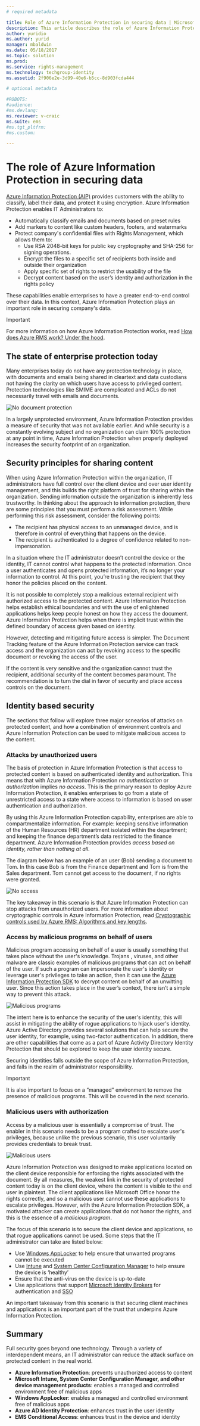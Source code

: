 ```yaml
---
# required metadata

title: Role of Azure Information Protection in securing data | Microsoft Docs
description: This article describes the role of Azure Information Protection in keeping your organization's data secure.
author: yuridio
ms.author: yurid
manager: mbaldwin
ms.date: 05/18/2017
ms.topic: solution
ms.prod:
ms.service: rights-management
ms.technology: techgroup-identity
ms.assetid: 2f906e2e-3d99-40e6-b5cc-8d903fcda444

# optional metadata

#ROBOTS:
#audience:
#ms.devlang:
ms.reviewer: v-craic
ms.suite: ems
#ms.tgt_pltfrm:
#ms.custom:

---
```


# The role of Azure Information Protection in securing data

[Azure Information Protection (AIP)](/information-protection/understand-explore/what-is-information-protection) provides customers with the ability to classify, label their data, and protect it using encryption. Azure Information Protection enables IT Administrators to:

- Automatically classify emails and documents based on preset rules
- Add markers to content like custom headers, footers, and watermarks
- Protect company's confidential files with Rights Management, which allows them to:
	- Use RSA 2048-bit keys for public key cryptography and SHA-256 for signing operations.
	- Encrypt the files to a specific set of recipients both inside and outside their organization
	- Apply specific set of rights to restrict the usability of the file    
	- Decrypt content based on the user’s identity and authorization in the rights policy

These capabilities enable enterprises to have a greater end-to-end control over their data. In this context, Azure Information Protection plays an important role in securing company's data.

> [!IMPORTANT]
> For more information on how Azure Information Protection works, read [How does Azure RMS work? Under the hood](/information-protection/understand-explore/how-does-it-work).

## The state of enterprise protection today

Many enterprises today do not have any protection technology in place, with documents and emails being shared in cleartext and data custodians not having the clarity on which users have access to privileged content. Protection technologies like SMIME are complicated and ACLs do not necessarily travel with emails and documents.

![No document protection](./media/azure-information-protection-securing-data/aip-securing-data-fig1.png)

In a largely unprotected environment, Azure Information Protection provides a measure of security that was not available earlier. And while security is a constantly evolving subject and no organization can claim 100% protection at any point in time, Azure Information Protection when properly deployed increases the security footprint of an organization.

## Security principles for sharing content

When using Azure Information Protection within the organization, IT administrators have full control over the client device and over user identity management, and this builds the right platform of trust for sharing within the organization. Sending information outside the organization is inherently less trustworthy. In thinking about the approach to information protection, there are some principles that you must perform a risk assessment. While performing this risk assessment, consider the following points:

- The recipient has physical access to an unmanaged device, and is therefore in control of everything that happens on the device.
- The recipient is authenticated to a degree of confidence related to non-impersonation.

In a situation where the IT administrator doesn’t control the device or the identity, IT cannot control what happens to the protected information. Once a user authenticates and opens protected information, it’s no longer your information to control. At this point, you’re trusting the recipient that they honor the policies placed on the content.

It is not possible to completely stop a malicious external recipient with authorized access to the protected content. Azure Information Protection helps establish ethical boundaries and with the use of enlightened applications helps keep people honest on how they access the document. Azure Information Protection helps when there is implicit trust within the defined boundary of access given based on identity.

However, detecting and mitigating future access is simpler. The Document Tracking feature of the Azure Information Protection service can track access and the organization can act by revoking access to the specific document or revoking the access of the user.

If the content is very sensitive and the organization cannot trust the recipient, additional security of the content becomes paramount. The recommendation is to turn the dial in favor of security and place access controls on the document.

## Identity based security

The sections that follow will explore three major scnearios of attacks on protected content, and how a combination of environment controls and Azure Information Protection can be used to mitigate malicious access to the content.

### Attacks by unauthorized users

The basis of protection in Azure Information Protection is that access to protected content is based on authenticated identity and authorization. This means that with Azure Information Protection *no authentication* or *authorization* implies *no access*. This is the primary reason to deploy Azure Information Protection, it enables enterprises to go from a state of unrestricted access to a state where access to information is based on user authentication and authorization.

By using this Azure Information Protection capability, enterprises are able to compartmentalize information. For example: keeping sensitive information of the Human Resources (HR) department isolated within the department; and keeping the finance department’s data restricted to the finance department. Azure Information Protection provides *access based on identity, rather than nothing at all*.

The diagram below has an example of an user (Bob) sending a document to Tom. In this case Bob is from the Finance department and Tom is from the Sales department. Tom cannot get access to the document, if no rights were granted.

![No access](./media/azure-information-protection-securing-data/aip-securing-data-fig2.png)

The key takeaway in this scenario is that Azure Information Protection can stop attacks from unauthorized users. For more information about cryptographic controls in Azure Information Protection, read [Cryptographic controls used by Azure RMS: Algorithms and key lengths](/information-protection/understand-explore/how-does-it-work).

### Access by malicious programs on behalf of users

Malicious program accessing on behalf of a user is usually something that takes place without the user's knowledge. Trojans , viruses, and other malware are classic examples of malicious programs that can act on behalf of the user. If such a program can impersonate the user's identity or leverage user's privileges to take an action, then it can use the [Azure Information Protection SDK](/information-protection/develop/developers-guide) to decrypt content on behalf of an unwitting user. Since this action takes place in the user’s context, there isn’t a simple way to prevent this attack.

![Malicious programs](./media/azure-information-protection-securing-data/aip-securing-data-fig3.png)

The intent here is to enhance the security of the user's identity, this will assist in mitigating the ability of rogue applications to hijack user's identity. Azure Active Directory provides several solutions that can help secure the user identity, for example, using two-factor authentication. In addition, there are other capabilities that come as a part of Azure Activity Directory Identity Protection that should be explored to keep the user identity secure.

Securing identities falls outside the scope of Azure Information Protection, and falls in the realm of administrator responsibility.

> [!IMPORTANT]
> It is also important to focus on a “managed” environment to remove the presence of malicious programs. This will be covered in the next scenario.

### Malicious users with authorization

Access by a malicious user is essentially a compromise of trust. The enabler in this scenario needs to be a program crafted to escalate user's privileges, because unlike the previous scenario, this user voluntarily provides credentials to break trust.

![Malicious users](./media/azure-information-protection-securing-data/aip-securing-data-fig4.png)

Azure Information Protection was designed to make applications located on the client device responsible for enforcing the rights associated with the document. By all measures, the weakest link in the security of protected content today is on the client device, where the content is visible to the end user in plaintext. The client applications like Microsoft Office honor the rights correctly, and so a malicious user cannot use these applications to escalate privileges. However, with the Azure Information Protection SDK, a motivated attacker can create applications that do not honor the rights, and this is the essence of a *malicious program*.

The focus of this scenario is to secure the client device and applications, so that rogue applications cannot be used. Some steps that the IT administrator can take are listed below:

- Use [Windows AppLocker](https://technet.microsoft.com/library/dd759117(v=ws.11).aspx) to help ensure that unwanted programs cannot be executed
- Use [Intune](https://docs.microsoft.com/intune/) and [System Center Configuration Manager](https://docs.microsoft.com/sccm/) to help ensure the device is ‘healthy’
- Ensure that the anti-virus on the device is up-to-date
- Use applications that support [Microsoft Identity Brokers](https://technet.microsoft.com/library/ms166045(v=sql.105).aspx) for authentication and [SSO](https://azure.microsoft.com/resources/videos/overview-of-single-sign-on/)

An important takeaway from this scenario is that securing client machines and applications is an important part of the trust that underpins Azure Information Protection.

## Summary

Full security goes beyond one technology. Through a variety of interdependent means, an IT administrator can reduce the attack surface on protected content in the real world.

- **Azure Information Protection**: prevents unauthorized access to content
- **Microsoft Intune, System Center Configuration Manager, and other device management products**: enables a managed and controlled environment free of malicious apps
- **Windows AppLocker**: enables a managed and controlled environment free of malicious apps
- **Azure AD Identity Protection**: enhances trust in the user identity
- **EMS Conditional Access**: enhances trust in the device and identity
